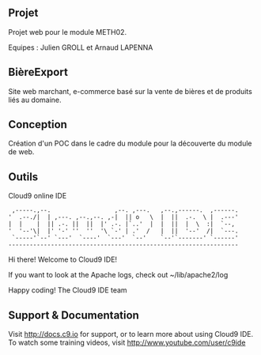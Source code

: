 ## Projet

Projet web pour le module METH02.

Equipes : Julien GROLL et Arnaud LAPENNA

## BièreExport 

Site web marchant, e-commerce basé sur la vente de bières et de produits liés au domaine.

## Conception

Création d'un POC dans le cadre du module pour la découverte du module de web.

## Outils 

Cloud9 online IDE


     ,-----.,--.                  ,--. ,---.   ,--.,------.  ,------.
    '  .--./|  | ,---. ,--.,--. ,-|  || o   \  |  ||  .-.  \ |  .---'
    |  |    |  || .-. ||  ||  |' .-. |`..'  |  |  ||  |  \  :|  `--, 
    '  '--'\|  |' '-' ''  ''  '\ `-' | .'  /   |  ||  '--'  /|  `---.
     `-----'`--' `---'  `----'  `---'  `--'    `--'`-------' `------'
    ----------------------------------------------------------------- 


Hi there! Welcome to Cloud9 IDE!

If you want to look at the Apache logs, check out ~/lib/apache2/log

Happy coding!
The Cloud9 IDE team

## Support & Documentation

Visit http://docs.c9.io for support, or to learn more about using Cloud9 IDE. 
To watch some training videos, visit http://www.youtube.com/user/c9ide

